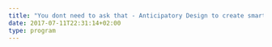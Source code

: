 ```yaml
---
title: "You dont need to ask that - Anticipatory Design to create smart, delightful user experiences "
date: 2017-07-11T22:31:14+02:00
type: program
---
```


